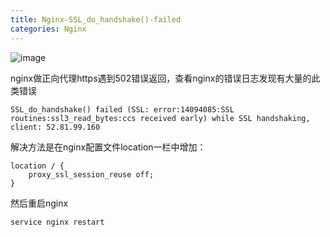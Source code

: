 ```yaml
---
title: Nginx-SSL_do_handshake()-failed
categories: Nginx
---
```


![image](https://upload-images.jianshu.io/upload_images/15325592-e0d3e806ca16f02f.jpg?imageMogr2/auto-orient/strip%7CimageView2/2/w/1240)
<!-- more -->

nginx做正向代理https遇到502错误返回，查看nginx的错误日志发现有大量的此类错误
```
SSL_do_handshake() failed (SSL: error:14094085:SSL routines:ssl3_read_bytes:ccs received early) while SSL handshaking, client: 52.81.99.160
```
解决方法是在nginx配置文件location一栏中增加：
```
location / {
	proxy_ssl_session_reuse off;
}
```
然后重启nginx
```
service nginx restart
```
